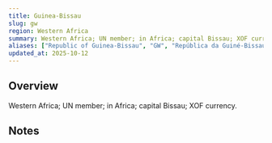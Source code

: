```yaml
---
title: Guinea-Bissau
slug: gw
region: Western Africa
summary: Western Africa; UN member; in Africa; capital Bissau; XOF currency.
aliases: ["Republic of Guinea-Bissau", "GW", "República da Guiné-Bissau"]
updated_at: 2025-10-12
---
```


## Overview

Western Africa; UN member; in Africa; capital Bissau; XOF currency.

## Notes

<!-- Add your first note below -->
